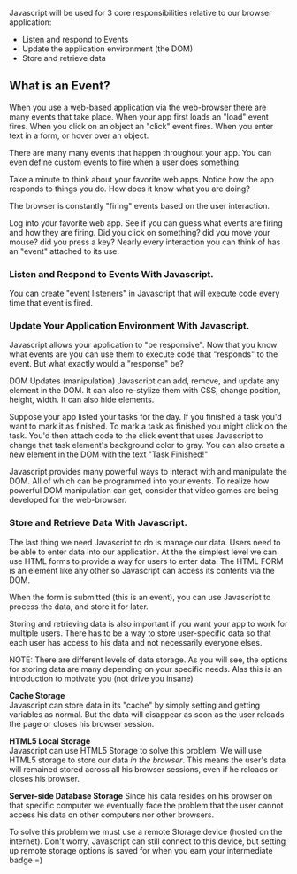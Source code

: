 Javascript will be used for 3 core responsibilities relative to our browser application:

- Listen and respond to Events
- Update the application environment (the DOM)
- Store and retrieve data

## What is an Event?

When you use a web-based application via the web-browser there are many events that take place.
When your app first loads an "load" event fires.
When you click on an object an "click" event fires.
When you enter text in a form, or hover over an object.

There are many many events that happen throughout your app.
You can even define custom events to fire when a user does something.

Take a minute to think about your favorite web apps. 
Notice how the app responds to things you do. How does it know what you are doing?

The browser is constantly "firing" events based on the user interaction.

Log into your favorite web app. See if you can guess what events are firing and how they are firing.
Did you click on something? did you move your mouse? did you press a key?
Nearly every interaction you can think of has an "event" attached to its use.

### Listen and Respond to Events With Javascript.

You can create "event listeners" in Javascript that will execute code every time that event is fired.

### Update Your Application Environment With Javascript.

Javascript allows your application to "be responsive".
Now that you know what events are you can use them to execute code that "responds" to the event.
But what exactly would a "response" be?

DOM Updates (manipulation)
Javascript can add, remove, and update any element in the DOM.
It can also re-stylize them with CSS, change position, height, width.
It can also hide elements.

Suppose your app listed your tasks for the day. 
If you finished a task you'd want to mark it as finished.
To mark a task as finished you might click on the task.
You'd then attach code to the click event that uses Javascript to change that task element's background color to gray.
You can also create a new element in the DOM with the text "Task Finished!"

Javascript provides many powerful ways to interact with and manipulate the DOM.
All of which can be programmed into your events.
To realize how powerful DOM manipulation can get, consider that video games are being developed for the web-browser.

### Store and Retrieve Data With Javascript.

The last thing we need Javascript to do is manage our data.
Users need to be able to enter data into our application.
At the the simplest level we can use HTML forms to provide a way for users to enter data.
The HTML FORM is an element like any other so Javascript can access its contents via the DOM.

When the form is submitted (this is an event), you can use Javascript to 
process the data, and store it for later. 

Storing and retrieving data is also important if you want your app to work for multiple users.
There has to be a way to store user-specific data so that each user has access to his data
and not necessarily everyone elses.

NOTE: 
There are different levels of data storage.
As you will see, the options for storing data are many depending on your specific needs.
Alas this is an introduction to motivate you (not drive you insane)

**Cache Storage**  
Javascript can store data in its "cache" by simply setting and getting variables as normal.
But the data will disappear as soon as the user reloads the page or closes his browser session.

**HTML5 Local Storage**  
Javascript can use HTML5 Storage to solve this problem.
We will use HTML5 storage to store our data _in the browser_. This means the user's
data will remained stored across all his browser sessions, even if he reloads or closes his browser.

**Server-side Database Storage**
Since his data resides on his browser on that specific computer
we eventually face the problem that the user cannot access his data on other computers nor other browsers.

To solve this problem we must use a remote Storage device (hosted on the internet).
Don't worry, Javascript can still connect to this device, but setting up remote storage
options is saved for when you earn your intermediate badge =)

